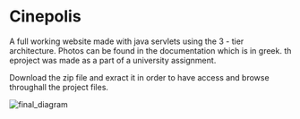 # Cinepolis

A full working website made with java servlets using the 3 - tier architecture. Photos can be found in the documentation which is in greek. th eproject was made as a part of a university assignment.

Download the zip file and exract it in order to have access and browse throughall the project files.

![final_diagram](https://github.com/AlexhsV/Cinepolis/assets/98179885/16dc7a88-893a-48dd-8f70-6afb177bf6a9)
